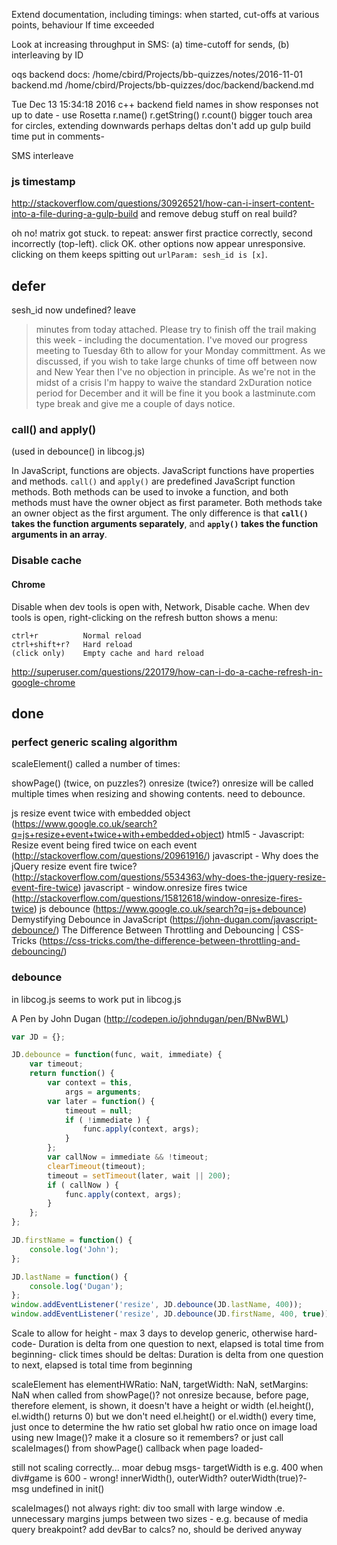 
Extend documentation, including timings: when started,  cut-offs at various points, behaviour If time exceeded

Look at increasing throughput in SMS: (a) time-cutoff for sends, (b) interleaving by ID

oqs backend docs: 
    /home/cbird/Projects/bb-quizzes/notes/2016-11-01 backend.md
    /home/cbird/Projects/bb-quizzes/doc/backend/backend.md

Tue Dec 13 15:34:18 2016
c++ backend field names in show responses not up to date - use Rosetta r.name() r.getString() r.count()
bigger touch area for circles, extending downwards perhaps
deltas don't add up
gulp build time put in comments-

SMS interleave

### js timestamp

http://stackoverflow.com/questions/30926521/how-can-i-insert-content-into-a-file-during-a-gulp-build
and remove debug stuff on real build?

oh no! matrix got stuck. to repeat: answer first practice correctly, second incorrectly (top-left). click OK. other options now appear unresponsive. clicking on them keeps spitting out `urlParam: sesh_id is [x]`.


## defer

sesh_id now undefined?
leave

> minutes from today attached.  Please try to finish off the trail making this week - including the documentation.  I've moved our progress meeting to Tuesday 6th to allow for your Monday committment. As we discussed, if you wish to take large chunks of time off between now and New Year then I've no objection in principle.  As we're not in the midst of a crisis I'm happy to waive the standard 2xDuration notice period for December and it will be fine it you book a lastminute.com type break and give me a couple of days notice.

### call() and apply()

(used in debounce() in libcog.js)

In JavaScript, functions are objects. JavaScript functions have properties and methods.
`call()` and `apply()` are predefined JavaScript function methods. Both methods can be used to invoke a function, and both methods must have the owner object as first parameter. Both methods take an owner object as the first argument. The only difference is that **`call()` takes the function arguments separately**, and **`apply()` takes the function arguments in an array**.

### Disable cache

#### Chrome

Disable when dev tools is open with, Network, Disable cache.
When dev tools is open, right-clicking on the refresh button shows a menu:

    ctrl+r          Normal reload
    ctrl+shift+r?   Hard reload
    (click only)    Empty cache and hard reload

http://superuser.com/questions/220179/how-can-i-do-a-cache-refresh-in-google-chrome

## done

### perfect generic scaling algorithm

scaleElement() called a number of times:

showPage() (twice, on puzzles?)
onresize (twice?) onresize will be called multiple times when resizing and showing contents. need to debounce.

js resize event twice with embedded object (https://www.google.co.uk/search?q=js+resize+event+twice+with+embedded+object)
html5 - Javascript: Resize event being fired twice on each event (http://stackoverflow.com/questions/20961916/)
javascript - Why does the jQuery resize event fire twice? (http://stackoverflow.com/questions/5534363/why-does-the-jquery-resize-event-fire-twice)
javascript - window.onresize fires twice (http://stackoverflow.com/questions/15812618/window-onresize-fires-twice)
js debounce (https://www.google.co.uk/search?q=js+debounce)
Demystifying Debounce in JavaScript (https://john-dugan.com/javascript-debounce/)
The Difference Between Throttling and Debouncing | CSS-Tricks (https://css-tricks.com/the-difference-between-throttling-and-debouncing/)

### debounce 

in libcog.js seems to work
put in libcog.js

A Pen by John Dugan (http://codepen.io/johndugan/pen/BNwBWL)

```js
var JD = {};

JD.debounce = function(func, wait, immediate) {
    var timeout;
    return function() {
        var context = this,
            args = arguments;
        var later = function() {
            timeout = null;
            if ( !immediate ) {
                func.apply(context, args);
            }
        };
        var callNow = immediate && !timeout;
        clearTimeout(timeout);
        timeout = setTimeout(later, wait || 200);
        if ( callNow ) { 
            func.apply(context, args);
        }
    };
};

JD.firstName = function() {
    console.log('John');
};

JD.lastName = function() {
    console.log('Dugan');
};
window.addEventListener('resize', JD.debounce(JD.lastName, 400));
window.addEventListener('resize', JD.debounce(JD.firstName, 400, true));
```

Scale to allow for height - max 3 days to develop generic, otherwise hard-code-
Duration is delta from one question to next, elapsed is total time from beginning-
click times should be deltas: Duration is delta from one question to next, elapsed is total time from beginning

scaleElement has elementHWRatio: NaN, targetWidth: NaN, setMargins: NaN when called from showPage()? not onresize
    because, before page, therefore element, is shown, it doesn't have a height or width (el.height(), el.width() returns 0)
    but we don't need el.height() or el.width() every time, just once to determine the hw ratio
    set global hw ratio once on image load using new Image()?
        make it a closure so it remembers?
    or just call scaleImages() from showPage() callback when page loaded-

still not scaling correctly... moar debug msgs-
targetWidth is e.g. 400 when div#game is 600 - wrong! innerWidth(), outerWidth? outerWidth(true)?-
msg undefined in init()

scaleImages() not always right: div too small with large window .e. unnecessary margins
jumps between two sizes - e.g. because of media query breakpoint?
add devBar to calcs? no, should be derived anyway
